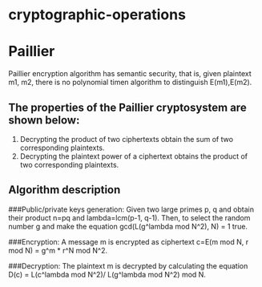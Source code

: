 # cryptographic-operations
# Paillier
  Paillier encryption algorithm has semantic security, that is, given plaintext m1, m2, there is no polynomial timen algorithm to distinguish E(m1),E(m2).
  
## The properties of the Paillier cryptosystem are shown below:
1) Decrypting the product of two ciphertexts obtain the sum of two corresponding plaintexts.
2) Decrypting the plaintext power of a ciphertext obtains the product of two corresponding plaintexts.

## Algorithm description
###Public/private keys generation:
Given two large primes p, q and obtain their product n=pq and lambda=lcm(p-1, q-1). Then, to select the random number g and 
make the equation gcd(L(g^lambda mod N^2), N) = 1 true.


###Encryption:
   A message m is encrypted as ciphertext c=E(m mod N, r mod N) = g^m * r^N mod N^2.

###Decryption:
   The plaintext m is decrypted by calculating the equation D(c) = L(c^lambda mod N^2)/ L(g^lambda mod N^2) mod N.
   
   

